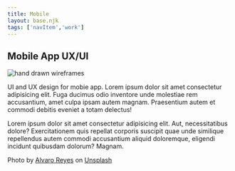 ```yaml
---
title: Mobile
layout: base.njk
tags: ['navItem','work'] 
---
```

<main>
    <section class="container">
      <h1>Mobile App UX/UI</h1>
      <div class="featured-image">
        <img src="/images/alvaro-reyes-qWwpHwip31M-unsplash.jpg" alt="hand drawn wireframes">
      </div>
      <p>UI and UX design for mobie app. Lorem ipsum dolor sit amet consectetur adipisicing elit. Fuga ducimus odio inventore unde molestiae rem accusantium, amet culpa ipsam autem magnam. Praesentium autem et commodi debitis eveniet a totam delectus!</p>
      <p>Lorem ipsum dolor sit amet consectetur adipisicing elit. Aut, necessitatibus dolore? Exercitationem quis repellat corporis suscipit quae unde similique repellendus autem commodi accusantium aliquid doloremque, eligendi incidunt quibusdam dolorum? Magnam.</p>
      <p>Photo by <a href="https://unsplash.com/@alvarordesign?utm_source=unsplash&utm_medium=referral&utm_content=creditCopyText">Alvaro Reyes</a> on <a href="https://unsplash.com/s/photos/ui?utm_source=unsplash&utm_medium=referral&utm_content=creditCopyText">Unsplash</a></p>
    </section>
  </main>